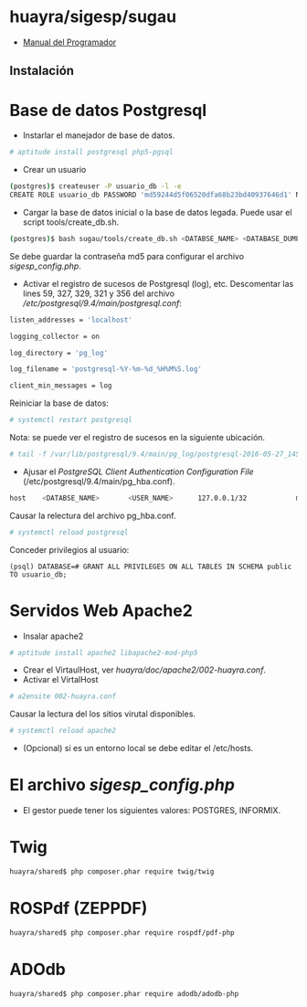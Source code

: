 huayra/sigesp/sugau
======

* [Manual del Programador](doc/manual_desarrollador.adoc)

## Instalación

# Base de datos Postgresql

* Instarlar el manejador de base de datos.

```bash
# aptitude install postgresql php5-pgsql
```

* Crear un usuario

```bash
(postgres)$ createuser -P usuario_db -l -e
CREATE ROLE usuario_db PASSWORD 'md59244d5f06520dfa68b23bd40937646d1' NOSUPERUSER NOCREATEDB NOCREATEROLE INHERIT LOGIN;
```

* Cargar la base de datos inicial o la base de datos legada. Puede usar el script
tools/create_db.sh.

```bash
(postgres)$ bash sugau/tools/create_db.sh <DATABSE_NAME> <DATABASE_DUMP>.dump <usuario_db>
```

Se debe guardar la contraseña md5 para configurar el archivo *sigesp_config.php*.

* Activar el registro de sucesos de Postgresql (log), etc. Descomentar las
lines 59, 327, 329, 321 y 356 del archivo */etc/postgresql/9.4/main/postgresql.conf*:

```bash
listen_addresses = 'localhost'

logging_collector = on

log_directory = 'pg_log'

log_filename = 'postgresql-%Y-%m-%d_%H%M%S.log'

client_min_messages = log
```

Reiniciar la base de datos:

```bash
# systemctl restart postgresql
```

Nota: se puede ver el registro de sucesos en la siguiente ubicación.
```bash
# tail -f /var/lib/postgresql/9.4/main/pg_log/postgresql-2016-05-27_145743.log
```

* Ajusar el *PostgreSQL Client Authentication Configuration File*
(/etc/postgresql/9.4/main/pg_hba.conf).

```bash
host    <DATABSE_NAME>       <USER_NAME>      127.0.0.1/32            md5
```

Causar la relectura del archivo pg_hba.conf.

```bash
# systemctl reload postgresql
```

Conceder privilegios al usuario:

```
(psql) DATABASE=# GRANT ALL PRIVILEGES ON ALL TABLES IN SCHEMA public TO usuario_db;
```

# Servidos Web Apache2

* Insalar apache2

```bash
# aptitude install apache2 libapache2-mod-php5
```

* Crear el VirtaulHost, ver *huayra/doc/apache2/002-huayra.conf*.
* Activar el VirtalHost
```bash
# a2ensite 002-huayra.conf
```

Causar la lectura del los sitios virutal disponibles.

```bash
# systemctl reload apache2
```

* (Opcional) si es un entorno local se debe editar el /etc/hosts.

# El archivo *sigesp_config.php*

* El gestor puede tener los siguientes valores: POSTGRES, INFORMIX.

# Twig

```bash
huayra/shared$ php composer.phar require twig/twig
```

# ROSPdf (ZEPPDF)

```bash
huayra/shared$ php composer.phar require rospdf/pdf-php
```

# ADOdb

```bash
huayra/shared$ php composer.phar require adodb/adodb-php
```
